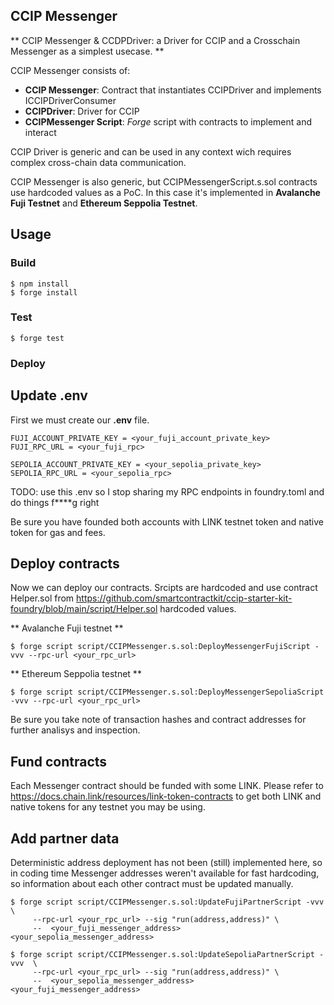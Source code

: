 ## CCIP Messenger

** CCIP Messenger & CCDPDriver: a Driver for CCIP and a Crosschain Messenger as a simplest usecase. **

CCIP Messenger consists of:

-   **CCIP Messenger**: Contract that instantiates CCIPDriver and implements ICCIPDriverConsumer
-   **CCIPDriver**: Driver for CCIP
-   **CCIPMessenger Script**: *Forge* script with contracts to implement and interact

CCIP Driver is generic and can be used in any context wich requires complex cross-chain data communication.

CCIP Messenger is also generic, but CCIPMessengerScript.s.sol contracts use hardcoded values as a PoC. In this case it's implemented in **Avalanche Fuji Testnet** and **Ethereum Seppolia Testnet**.

## Usage

### Build

```shell
$ npm install
$ forge install
```

### Test

```shell
$ forge test
```

### Deploy

## Update .env

First we must create our **.env** file.

```.env
FUJI_ACCOUNT_PRIVATE_KEY = <your_fuji_account_private_key>
FUJI_RPC_URL = <your_fuji_rpc>

SEPOLIA_ACCOUNT_PRIVATE_KEY = <your_sepolia_private_key>
SEPOLIA_RPC_URL = <your_sepolia_rpc>
```
TODO: use this .env so I stop sharing my RPC endpoints in foundry.toml and do things f****g right

Be sure you have founded both accounts with LINK testnet token and native token for gas and fees. 

## Deploy contracts

Now we can deploy our contracts. Srcipts are hardcoded and use contract Helper.sol from https://github.com/smartcontractkit/ccip-starter-kit-foundry/blob/main/script/Helper.sol hardcoded values.

** Avalanche Fuji testnet **
```shell
$ forge script script/CCIPMessenger.s.sol:DeployMessengerFujiScript -vvv --rpc-url <your_rpc_url> 
```

** Ethereum Seppolia testnet **
```shell
$ forge script script/CCIPMessenger.s.sol:DeployMessengerSepoliaScript -vvv --rpc-url <your_rpc_url> 
```

Be sure you take note of transaction hashes and contract addresses for further analisys and inspection.

## Fund contracts

Each Messenger contract should be funded with some LINK. Please refer to https://docs.chain.link/resources/link-token-contracts to get both LINK and native tokens for any testnet you may be using. 

## Add partner data

Deterministic address deployment has not been (still) implemented here, so in coding time Messenger addresses weren't available for fast hardcoding, so information about each other contract must be updated manually.


```shell
$ forge script script/CCIPMessenger.s.sol:UpdateFujiPartnerScript -vvv  \ 
     --rpc-url <your_rpc_url> --sig "run(address,address)" \
     --  <your_fuji_messenger_address> <your_sepolia_messenger_address>
```

```shell
$ forge script script/CCIPMessenger.s.sol:UpdateSepoliaPartnerScript -vvv  \ 
     --rpc-url <your_rpc_url> --sig "run(address,address)" \
     --  <your_sepolia_messenger_address> <your_fuji_messenger_address>
```

